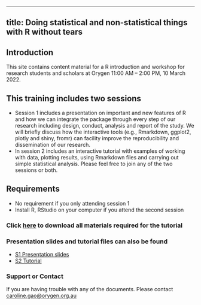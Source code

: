 

---
title: Doing statistical and non-statistical things with R without tears
---


## Introduction 

This site contains content material for a R introduction and workshop for research students and scholars at Orygen 11:00 AM – 2:00 PM, 10 March 2022. 




## This training includes two sessions 

- Session 1 includes a presentation on important and new features of R and how we can integrate the package through every step of our research including design, conduct, analysis and report of the study. We will briefly discuss how the interactive tools (e.g., Rmarkdown, ggplot2, plotly and shiny, fromr) can facility improve the reproducibility and dissemination of our research. 
- In session 2 includes an interactive tutorial with examples of working with data, plotting results, using Rmarkdown files and carrying out simple statistical analysis. Please feel free to join any of the two sessions or both.


## Requirements 

-	No requirement if you only attending session 1
-	Install R, RStudio on your computer if you attend the second session


### Click [here](https://github.com/CarolineXGao/R_training_2022/archive/refs/heads/main.zip) to download all materials required for the tutorial

### Presentation slides and tutorial files can also be found 


- <a href="https://carolinexgao.github.io/R_training_2022/S1.html">S1 Presentation slides</a>
- <a href="https://carolinexgao.github.io/R_training_2022/S2.html">S2 Tutorial</a>

### Support or Contact

If you are having trouble with any of the documents. Please contact caroline.gao@orygen.org.au
